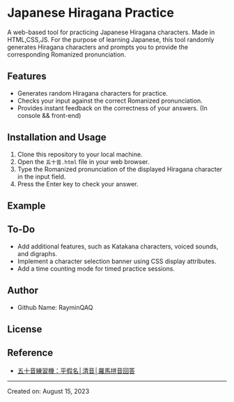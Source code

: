 # Japanese Hiragana Practice

A web-based tool for practicing Japanese Hiragana characters. Made in HTML,CSS,JS. For the purpose of learning Japanese, this tool randomly generates Hiragana characters and prompts you to provide the corresponding Romanized pronunciation.

## Features

- Generates random Hiragana characters for practice.
- Checks your input against the correct Romanized pronunciation.
- Provides instant feedback on the correctness of your answers. (In console && front-end)

## Installation and Usage

1. Clone this repository to your local machine.
2. Open the `五十音.html` file in your web browser.
3. Type the Romanized pronunciation of the displayed Hiragana character in the input field.
4. Press the Enter key to check your answer.

## Example

## To-Do

- Add additional features, such as Katakana characters, voiced sounds, and digraphs.
- Implement a character selection banner using CSS display attributes.
- Add a time counting mode for timed practice sessions.

## Author

- Github Name: RayminQAQ

## License

## Reference

- [五十音練習機：平假名│清音│羅馬拼音回答](https://www.sigure.tw/quiz/practice/50/hira-seion-roma.php)

---

Created on: August 15, 2023
